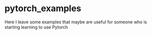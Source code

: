 # pytorch_examples
Here I leave some examples that maybe are useful for someone who is starting learning to use Pytorch
